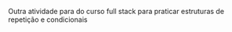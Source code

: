 <p>Outra atividade para do curso full stack para praticar estruturas de repetição e condicionais</p>